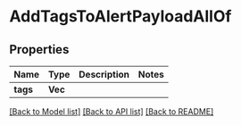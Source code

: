 # AddTagsToAlertPayloadAllOf

## Properties

Name | Type | Description | Notes
------------ | ------------- | ------------- | -------------
**tags** | **Vec<String>** |  | 

[[Back to Model list]](../README.md#documentation-for-models) [[Back to API list]](../README.md#documentation-for-api-endpoints) [[Back to README]](../README.md)


